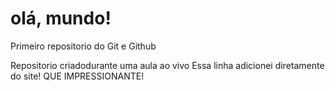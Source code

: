 # olá, mundo!
 Primeiro repositorio do Git e Github

 Repositorio criadodurante uma aula ao vivo 
 Essa linha adicionei diretamente do site! QUE IMPRESSIONANTE!
